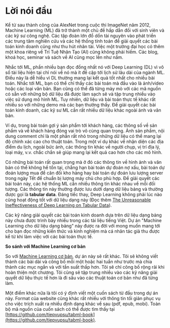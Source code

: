 # Lời nói đầu

Kể từ sau thành công của AlexNet trong cuộc thi ImageNet năm 2012, Machine Learning (ML)
đã trở thành một chủ đề hấp dẫn đối với sinh viên và các kỹ sư công nghệ. Các tập đoàn
lớn đổ dồn tài nguyên vào phát triển các trung tâm nghiên cứu và các hệ thống tính toán
để giải quyết các bài toán kinh doanh cũng như thu hút nhân tài. Việc một trường đại học
có thêm một khoa riêng về Trí Tuệ Nhân Tạo (AI) cũng không phải hiếm. Các blog, khoá
học, seminar và sách về AI cũng mọc lên như nấm.

Nhắc tới ML, phần nhiều bạn đọc đồng nhất nó với Deep Learning (DL) vì vô số tài liệu
hiện tại chỉ nói về nó mà ít đề cập tới lịch sử lâu dài của ngành ML. Điều này là dễ hiểu vì DL thường mang lại kết quả tốt nhất cho nhiều bài toán.
Nhắc tới ML, bạn có thể chỉ thấy các bài toán mà đầu vào là ảnh/video hoặc các loại văn
bản. Bạn cũng có thể đã từng mày mò với các mã nguồn có sẵn với những bộ dữ liệu đã được
làm sạch sẽ và tập trung nhiều vào việc sử dụng mô hình ML. Tuy nhiên, dữ liệu và
bài toán thực tế khác rất nhiều so với những demo mà các bạn thường thấy. Để giải
quyết các bài toán kinh doanh, các kỹ sư ML cần rất nhiều dữ liệu khác ngoài ảnh và văn
bản.

Ví dụ, trong bài toán gợi ý sản phẩm tới khách hàng, các thông số về sản phẩm và về
khách hàng đóng vai trò vô cùng quan trọng. Ảnh sản phầm, nội dung comment chỉ là một
phần rất nhỏ trong những dữ liệu có thể mang lại độ chính xác cao cho thuật toán. Trong
một ví dụ khác về nhận diện các địa điểm du lịch, ngoài bức ảnh, các thông tin khác về người chụp, vị
trí địa lý, loại máy, v.v. chắc chắn sẽ giúp mang lại kết quả cao hơn cho các mô hình.

Có những bài toán rất quan trọng mà ở đó các thông tin về hình ảnh và văn bản có thể
không hề tồn tại, chẳng hạn bài toán dự đoán nợ xấu, bài toán dự đoán lượng mua để cân
đối kho hàng hay bài toán dự đoán lưu lượng server trong ngày Tết để chuẩn bị lượng máy
chủ cho phù hợp. Để giải quyết các bài toán này, các hệ thống ML cần nhiều thông tin
khác nhau về mỗi đối tượng. Các thông tin này thường được lưu dưới dạng dữ liệu bảng và thường
được gọi là **tabular data**. Đáng tiếc thay, Deep Learning không phải lúc nào cũng hoạt
động tốt với dữ liệu dạng này (Đọc thêm [The Unreasonable Ineffectiveness of Deep Learning on Tabular Data](https://towardsdatascience.com/the-unreasonable-ineffectiveness-of-deep-learning-on-tabular-data-fd784ea29c33)).

Các kỹ năng giải quyết các bài toán kinh doanh dựa trên dữ liệu dạng bảng này chưa được
trình bày nhiều trong các tài liệu tiếng Việt. Dự án "Machine Learning cho dữ liệu dạng
bảng" này được ra đời với mong muốn mang tới cho bạn đọc những kiến thức và kinh nghiệm
mà cá nhân tác giả thu được kể từ khi làm việc với các bài toán thực tế.

**So sánh với Machine Learning cơ bản**

So với [Machine Learning cơ bản](https://machinelearningcoban.com/), dự án này sẽ rất
khác. Tôi sẽ không viết thành các bài dài và công bố mỗi một hoặc hai tuần như trước mà
chia thành các mục ngắn và với tần suất thấp hơn. Tôi sẽ chỉ công bố rộng rãi khi
hoàn thiện một chương. Tôi cũng sẽ tập trung nhiều vào các kỹ năng giải quyết dữ liệu
thực tế hơn là đi sâu vào các thuật toán cơ bản như đã từng làm.

Một điểm khác nữa là tôi có ý định viết một cuốn sách từ đầu trong dự án
này. Format của website cũng khác rất nhiều với thông tin tối giản phục vụ cho việc
trích xuất ra nhiều định dạng khác về sau (pdf, epub, mobi). Toàn bộ mã nguồn của cuốn
sách có thể được tìm thấy tại
[https://github.com/tiepvupsu/tabml-book](https://github.com/tiepvupsu/tabml-book).

